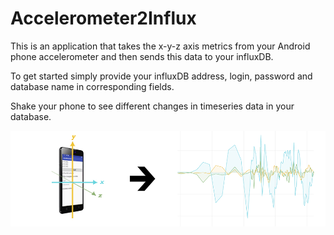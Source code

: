 # Accelerometer2Influx

This is an application that takes the x-y-z axis metrics from your Android phone accelerometer and then sends this data to your influxDB.

To get started simply provide your influxDB address, login, password and database name in corresponding fields.

Shake your phone to see different changes in timeseries data in your database. 

![Screenshot](https://raw.githubusercontent.com/CorpGlory/accelerometer2influx/update_screenshot/screenshots/screenshot_upd.png)
